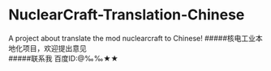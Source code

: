 # NuclearCraft-Translation-Chinese
A project about translate the mod nuclearcraft to Chinese!
#####核电工业本地化项目，欢迎提出意见
<br/>
#####联系我
百度ID:@‰‰★★
